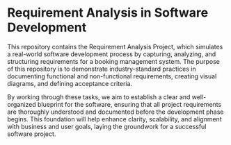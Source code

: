 # Requirement Analysis in Software Development

This repository contains the Requirement Analysis Project, which simulates a real-world software development process by capturing, analyzing, and structuring requirements for a booking management system. The purpose of this repository is to demonstrate industry-standard practices in documenting functional and non-functional requirements, creating visual diagrams, and defining acceptance criteria.

By working through these tasks, we aim to establish a clear and well-organized blueprint for the software, ensuring that all project requirements are thoroughly understood and documented before the development phase begins. This foundation will help enhance clarity, scalability, and alignment with business and user goals, laying the groundwork for a successful software project.

